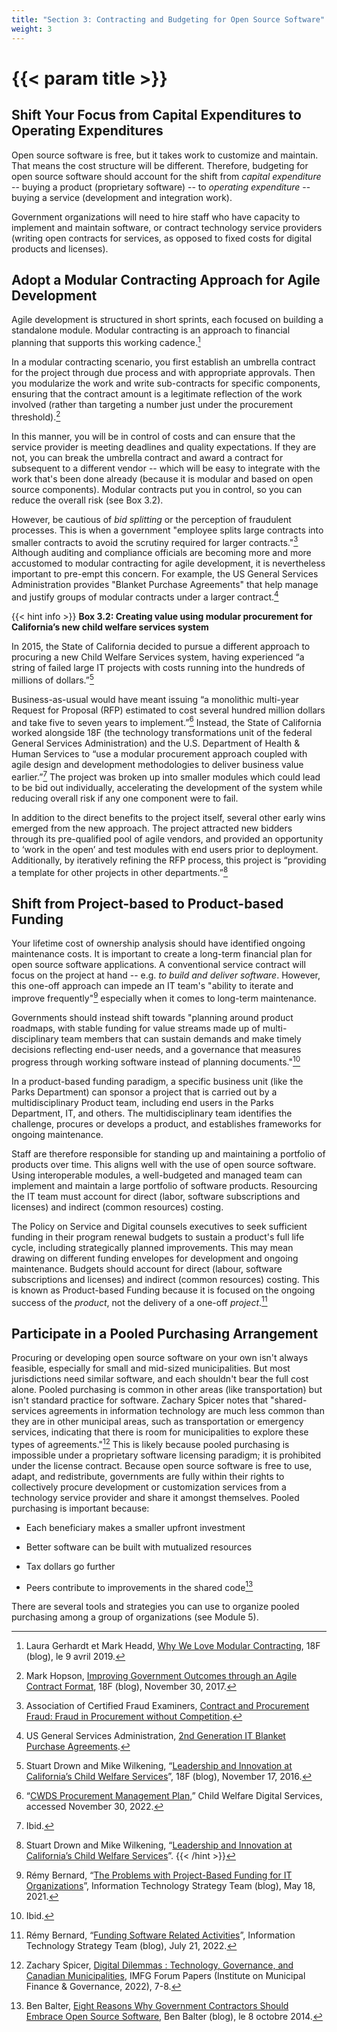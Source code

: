 ```yaml
---
title: "Section 3: Contracting and Budgeting for Open Source Software"
weight: 3
---
```


# {{< param title >}}

## Shift Your Focus from Capital Expenditures to Operating Expenditures

Open source software is free, but it takes work to customize and maintain. That means the cost structure will be different. Therefore, budgeting for open source software should account for the shift from *capital expenditure* -- buying a product (proprietary software) -- to *operating expenditure* -- buying a service (development and integration work).

Government organizations will need to hire staff who have capacity to implement and maintain software, or contract technology service providers (writing open contracts for services, as opposed to fixed costs for digital products and licenses).

## Adopt a Modular Contracting Approach for Agile Development

Agile development is structured in short sprints, each focused on building a standalone module. Modular contracting is an approach to financial planning that supports this working cadence.[^39]

In a modular contracting scenario, you first establish an umbrella contract for the project through due process and with appropriate approvals. Then you modularize the work and write sub-contracts for specific components, ensuring that the contract amount is a legitimate reflection of the work involved (rather than targeting a number just under the procurement threshold).[^40]

In this manner, you will be in control of costs and can ensure that the service provider is meeting deadlines and quality expectations. If they are not, you can break the umbrella contract and award a contract for subsequent to a different vendor -- which will be easy to integrate with the work that's been done already (because it is modular and based on open source components). Modular contracts put you in control, so you can reduce the overall risk (see Box 3.2).

However, be cautious of *bid splitting* or the perception of fraudulent processes. This is when a government "employee splits large contracts into smaller contracts to avoid the scrutiny required for larger contracts."[^41] Although auditing and compliance officials are becoming more and more accustomed to modular contracting for agile development, it is nevertheless important to pre-empt this concern. For example, the US General Services Administration provides "Blanket Purchase Agreements" that help manage and justify groups of modular contracts under a larger contract.[^42]

{{< hint info >}}
**Box 3.2: Creating value using modular procurement for California’s new child welfare services system**

In 2015, the State of California decided to pursue a different approach to procuring a new Child Welfare Services system, having experienced “a string of failed large IT projects with costs running into the hundreds of millions of dollars.”[^1]

Business-as-usual would have meant issuing “a monolithic multi-year Request for Proposal (RFP) estimated to cost several hundred million dollars and take five to seven years to implement.”[^2] Instead, the State of California worked alongside 18F (the technology transformations unit of the federal General Services Administration) and the U.S. Department of Health & Human Services to “use a modular procurement approach coupled with agile design and development methodologies to deliver business value earlier.”[^3] The project was broken up into smaller modules which could lead to be bid out individually, accelerating the development of the system while reducing overall risk if any one component were to fail.

In addition to the direct benefits to the project itself, several other early wins emerged from the new approach. The project attracted new bidders through its pre-qualified pool of agile vendors, and provided an opportunity to ‘work in the open’ and test modules with end users prior to deployment. Additionally, by iteratively refining the RFP process, this project is “providing a template for other projects in other departments.”[^4]

[^1]: Stuart Drown and Mike Wilkening, “[Leadership and Innovation at California’s Child Welfare Services](https://18f.gsa.gov/2016/11/17/leadership-innovation-california-child-welfare-services/)”, 18F (blog), November 17, 2016.

[^2]: “[CWDS Procurement Management Plan](https://cwds.ca.gov/project_management_plan),” Child Welfare Digital Services, accessed November 30, 2022.

[^3]: Ibid.

[^4]: Stuart Drown and Mike Wilkening, “[Leadership and Innovation at California’s Child Welfare Services](https://18f.gsa.gov/2016/11/17/leadership-innovation-california-child-welfare-services/)”.
{{< /hint >}}

## Shift from Project-based to Product-based Funding

Your lifetime cost of ownership analysis should have identified ongoing maintenance costs. It is important to create a long-term financial plan for open source software applications. A conventional service contract will focus on the project at hand -- e.g. *to build and deliver software*. However, this one-off approach can impede an IT team's "ability to iterate and improve frequently"[^43] especially when it comes to long-term maintenance.

Governments should instead shift towards "planning around product roadmaps, with stable funding for value streams made up of multi-disciplinary team members that can sustain demands and make timely decisions reflecting end-user needs, and a governance that measures progress through working software instead of planning documents."[^44]

In a product-based funding paradigm, a specific business unit (like the Parks Department) can sponsor a project that is carried out by a multidisciplinary Product team, including end users in the Parks Department, IT, and others. The multidisciplinary team identifies the challenge, procures or develops a product, and establishes frameworks for ongoing maintenance.

Staff are therefore responsible for standing up and maintaining a portfolio of products over time. This aligns well with the use of open source software. Using interoperable modules, a well-budgeted and managed team can implement and maintain a large portfolio of software products. Resourcing the IT team must account for direct (labor, software subscriptions and licenses) and indirect (common resources) costing.

The Policy on Service and Digital counsels executives to seek sufficient funding in their program renewal budgets to sustain a product's full life cycle, including strategically planned improvements. This may mean drawing on different funding envelopes for development and ongoing maintenance. Budgets should account for direct (labour, software subscriptions and licenses) and indirect (common resources) costing. This is known as Product-based Funding because it is focused on the ongoing success of the *product*, not the delivery of a one-off *project*.[^45]

## Participate in a Pooled Purchasing Arrangement

Procuring or developing open source software on your own isn't always feasible, especially for small and mid-sized municipalities. But most jurisdictions need similar software, and each shouldn't bear the full cost alone. Pooled purchasing is common in other areas (like transportation) but isn't standard practice for software. Zachary Spicer notes that "shared-services agreements in information technology are much less common than they are in other municipal areas, such as transportation or emergency services, indicating that there is room for municipalities to explore these types of agreements."[^46] This is likely because pooled purchasing is impossible under a proprietary software licensing paradigm; it is prohibited under the license contract. Because open source software is free to use, adapt, and redistribute, governments are fully within their rights to collectively procure development or customization services from a technology service provider and share it amongst themselves. Pooled purchasing is important because:

- Each beneficiary makes a smaller upfront investment

- Better software can be built with mutualized resources

- Tax dollars go further

- Peers contribute to improvements in the shared code[^47]

There are several tools and strategies you can use to organize pooled purchasing among a group of organizations (see Module 5).

[^39]: Laura Gerhardt et Mark Headd, [Why We Love Modular Contracting](https://18f.gsa.gov/2019/04/09/why-we-love-modular-contracting/), 18F (blog), le 9 avril 2019.

[^40]: Mark Hopson, [Improving Government Outcomes through an Agile Contract Format](https://18f.gsa.gov/2017/11/30/improving-government-outcomes-through-an-agile-contract-format/), 18F (blog), November 30, 2017.

[^41]: Association of Certified Fraud Examiners, [Contract and Procurement Fraud: Fraud in Procurement without Competition](https://www.acfe.com/training-events-and-products/all-events/seminar-topics/contract-and-procurement-fraud).

[^42]: US General Services Administration, [2nd Generation IT Blanket Purchase Agreements](https://www.gsa.gov/technology/technology-purchasing-programs/mas-information-technology/buy-from-mas-information-technology/2nd-generation-it-blanket-purchase-agreements).

[^43]: Rémy Bernard, “[The Problems with Project-Based Funding for IT Organizations](https://sara-sabr.github.io/ITStrategy/2021/05/18/problems-of-project-based-funding.html)”, Information Technology Strategy Team (blog), May 18, 2021.

[^44]: Ibid.

[^45]: Rémy Bernard, “[Funding Software Related Activities](https://sara-sabr.github.io/ITStrategy/2022/07/21/funding-sw-activities.html)”, Information Technology Strategy Team (blog), July 21, 2022.

[^46]: Zachary Spicer, [Digital Dilemmas : Technology, Governance, and Canadian Municipalities](https://imfg.munkschool.utoronto.ca/research/doc/?doc_id=597), IMFG Forum Papers (Institute on Municipal Finance & Governance, 2022), 7-8.

[^47]: Ben Balter, [Eight Reasons Why Government Contractors Should Embrace Open Source Software](https://ben.balter.com/2014/10/08/why-government-contractors-should-embrace-open-source/), Ben Balter (blog), le 8 octobre 2014.
